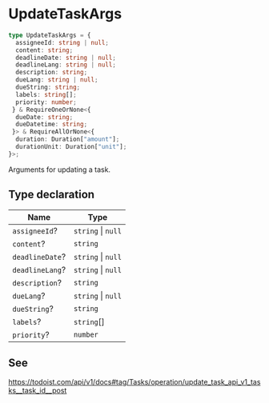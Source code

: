 # UpdateTaskArgs

```ts
type UpdateTaskArgs = {
  assigneeId: string | null;
  content: string;
  deadlineDate: string | null;
  deadlineLang: string | null;
  description: string;
  dueLang: string | null;
  dueString: string;
  labels: string[];
  priority: number;
 } & RequireOneOrNone<{
  dueDate: string;
  dueDatetime: string;
 }> & RequireAllOrNone<{
  duration: Duration["amount"];
  durationUnit: Duration["unit"];
}>;
```

Arguments for updating a task.

## Type declaration

| Name | Type |
| ------ | ------ |
| `assigneeId`? | `string` \| `null` |
| `content`? | `string` |
| `deadlineDate`? | `string` \| `null` |
| `deadlineLang`? | `string` \| `null` |
| `description`? | `string` |
| `dueLang`? | `string` \| `null` |
| `dueString`? | `string` |
| `labels`? | `string`[] |
| `priority`? | `number` |

## See

https://todoist.com/api/v1/docs#tag/Tasks/operation/update_task_api_v1_tasks__task_id__post
